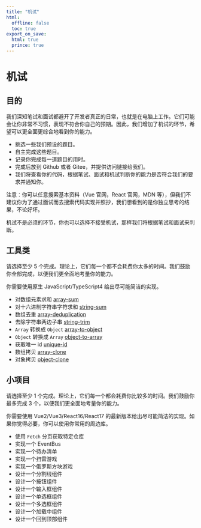 ```yaml
---
title: "机试"
html:
  offline: false
  toc: true
export_on_save:
  html: true
  prince: true
---
```


# 机试

## 目的

我们深知笔试和面试都避开了开发者真正的日常，也就是在电脑上工作。它们可能会让你非常不习惯，表现不符合你自己的预期。因此，我们增加了机试的环节，希望可以更全面更综合地看到你的能力。

- 挑选一些我们预设的题目。
- 自主完成这些题目。
- 记录你完成每一道题目的用时。
- 完成后放到 Github 或者 Gitee，并提供访问链接给我们。
- 我们将查看你的代码，根据笔试、面试和机试判断你的能力是否符合我们的要求并通知你。

注意：你可以任意搜索基本资料（Vue 官网，React 官网，MDN 等），但我们不建议你为了通过面试而去搜索代码实现并照抄，我们想看到的是你独立思考的结果，不论好坏。

机试不是必须的环节，你也可以选择不接受机试，那样我们将根据笔试和面试来判断。

## 工具类

请选择至少 5 个完成。理论上，它们每一个都不会耗费你太多的时间。我们鼓励你全部完成，以便我们更全面地考量你的能力。

你需要使用原生 JavaScript/TypeScript4 给出尽可能简洁的实现。

- 对数组元素求和 [array-sum](./array-sum.js)
- 对十六进制字符串字符求和 [string-sum](./string-sum.js)
- 数组去重 [array-deduplication](./array-deduplication.js)
- 去除字符串两边子串 [string-trim](./string-trim.js)
- `Array` 转换成 `Object` [array-to-object](./array-to-object.js)
- `Object` 转换成 `Array` [object-to-array](./object-to-array.js)
- 获取唯一 id [unique-id](./unique-id.js)
- 数组拷贝 [array-clone](./array-clone.js)
- 对象拷贝 [object-clone](./object-clone.js)

## 小项目

请选择至少 1 个完成。理论上，它们每一个都会耗费你比较多的时间。我们鼓励你最多完成 3 个，以便我们更全面地考量你的能力。

你需要使用 Vue2/Vue3/React16/React17 的最新版本给出尽可能简洁的实现。如果你觉得必要，你可以使用你常用的周边库。

- 使用 `Fetch` 分页获取特定仓库
- 实现一个 EventBus
- 实现一个待办清单
- 实现一个扫雷游戏
- 实现一个俄罗斯方块游戏
- 设计一个分割线组件
- 设计一个按钮组件
- 设计一个输入框组件
- 设计一个单选框组件
- 设计一个多选框组件
- 设计一个加载中组件
- 设计一个回到顶部组件
